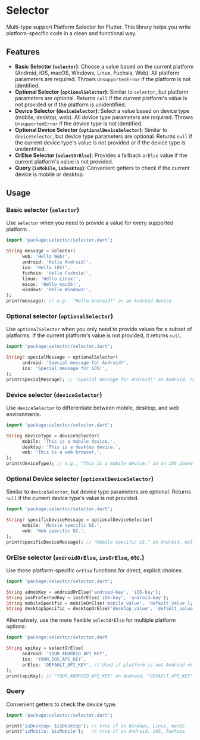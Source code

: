 # Selector

Multi-type support Platform Selector for Flutter. This library helps you write platform-specific code in a clean and functional way.

## Features

-   **Basic Selector (`selector`)**: Choose a value based on the current platform (Android, iOS, macOS, Windows, Linux, Fuchsia, Web). All platform parameters are required. Throws `UnsupportedError` if the platform is not identified.
-   **Optional Selector (`optionalSelector`)**: Similar to `selector`, but platform parameters are optional. Returns `null` if the current platform's value is not provided or if the platform is unidentified.
-   **Device Selector (`deviceSelector`)**: Select a value based on device type (mobile, desktop, web). All device type parameters are required. Throws `UnsupportedError` if the device type is not identified.
-   **Optional Device Selector (`optionalDeviceSelector`)**: Similar to `deviceSelector`, but device type parameters are optional. Returns `null` if the current device type's value is not provided or if the device type is unidentified.
-   **OrElse Selector (`selectOrElse`)**: Provides a fallback `orElse` value if the current platform's value is not provided.
-   **Query (`isMobile`, `isDesktop`)**: Convenient getters to check if the current device is mobile or desktop.

## Usage

### Basic selector (`selector`)

Use `selector` when you need to provide a value for every supported platform.

```dart
import 'package:selector/selector.dart';

String message = selector(
      web: 'Hello Web!',
      android: 'Hello Android!',
      ios: 'Hello iOS!',
      fuchsia: 'Hello Fuchsia!',
      linux: 'Hello Linux!',
      macos: 'Hello macOS!',
      windows: 'Hello Windows!',
);
print(message); // e.g., "Hello Android!" on an Android device
```

### Optional selector (`optionalSelector`)

Use `optionalSelector` when you only need to provide values for a subset of platforms. If the current platform's value is not provided, it returns `null`.

```dart
import 'package:selector/selector.dart';

String? specialMessage = optionalSelector(
      android: 'Special message for Android!',
      ios: 'Special message for iOS!',
);
print(specialMessage); // "Special message for Android!" on Android, null on macOS
```

### Device selector (`deviceSelector`)

Use `deviceSelector` to differentiate between mobile, desktop, and web environments.

```dart
import 'package:selector/selector.dart';

String deviceType = deviceSelector(
      mobile: 'This is a mobile device.',
      desktop: 'This is a desktop device.',
      web: 'This is a web browser.',
);
print(deviceType); // e.g., "This is a mobile device." on an iOS phone
```

### Optional Device selector (`optionalDeviceSelector`)

Similar to `deviceSelector`, but device type parameters are optional. Returns `null` if the current device type's value is not provided.

```dart
import 'package:selector/selector.dart';

String? specificDeviceMessage = optionalDeviceSelector(
      mobile: 'Mobile specific UI.',
      web: 'Web specific UI.',
);
print(specificDeviceMessage); // "Mobile specific UI." on Android, null on Windows desktop
```

### OrElse selector (`androidOrElse`, `iosOrElse`, etc.)

Use these platform-specific `orElse` functions for direct, explicit choices.

```dart
import 'package:selector/selector.dart';

String admobKey = androidOrElse('android-key', 'iOS-key');
String iosPreferredKey = iosOrElse('iOS-key', 'android-key');
String mobileSpecific = mobileOrElse('mobile_value', 'default_value');
String desktopSpecific = desktopOrElse('desktop_value', 'default_value');
```

Alternatively, use the more flexible `selectOrElse` for multiple platform options:

```dart
import 'package:selector/selector.dart

String apiKey = selectOrElse(
      android: 'YOUR_ANDROID_API_KEY',
      ios: 'YOUR_IOS_API_KEY',
      orElse: 'DEFAULT_API_KEY', // Used if platform is not Android or iOS
);
print(apiKey); // "YOUR_ANDROID_API_KEY" on Android, "DEFAULT_API_KEY" on Windows
```

### Query

Convenient getters to check the device type.

```dart
import 'package:selector/selector.dart';

print('isDesktop: $isDesktop'); // true if on Windows, Linux, macOS
print('isMobile: $isMobile');   // true if on Android, iOS, Fuchsia
```